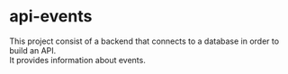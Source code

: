 # api-events

This project consist of a backend that connects to a database in order to build an API. </br>
It provides information about events.
